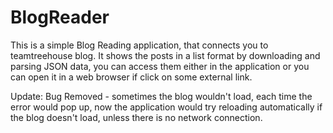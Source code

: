 # BlogReader
This is a simple Blog Reading application, that connects you to teamtreehouse blog.
It shows the posts in a list format by downloading and parsing JSON data, you can access them either in the application or you can open it in a web browser if click on some external link.

Update: Bug Removed - sometimes the blog wouldn't load, each time the error would pop up, now the application would try reloading automatically if the blog doesn't load, unless there is no network connection.
